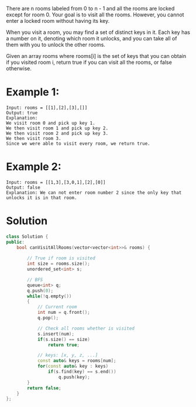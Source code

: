 There are n rooms labeled from 0 to n - 1 and all the rooms are locked except for room 0.
Your goal is to visit all the rooms. However, you cannot enter a locked room without having its key.

When you visit a room, you may find a set of distinct keys in it.
Each key has a number on it, denoting which room it unlocks, and you can take all of them with you to unlock the other rooms.

Given an array rooms where rooms[i] is the set of keys that you can obtain if you visited room i, return true if you can visit all the rooms, or false otherwise.

# Example 1:
```
Input: rooms = [[1],[2],[3],[]]
Output: true
Explanation: 
We visit room 0 and pick up key 1.
We then visit room 1 and pick up key 2.
We then visit room 2 and pick up key 3.
We then visit room 3.
Since we were able to visit every room, we return true.
```

# Example 2:
```
Input: rooms = [[1,3],[3,0,1],[2],[0]]
Output: false
Explanation: We can not enter room number 2 since the only key that unlocks it is in that room.
```

# Solution
```cpp
class Solution {
public:
    bool canVisitAllRooms(vector<vector<int>>& rooms) {
        
        // True if room is visited
        int size = rooms.size();
        unordered_set<int> s;

        // BFS
        queue<int> q;
        q.push(0);
        while(!q.empty())
        {
            // Current room
            int num = q.front();
            q.pop();

            // Check all rooms whether is visited
            s.insert(num);
            if(s.size() == size)
                return true;

            // keys: [x, y, z, ...]
            const auto& keys = rooms[num];
            for(const auto& key : keys)
                if(s.find(key) == s.end())
                    q.push(key);
        }
        return false;
    }
};
```
